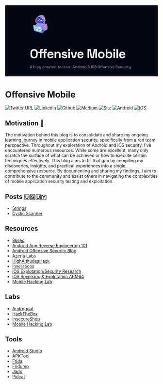 <p align="center">
<img src='./public/static/images/twitter-card.png' alt="logo"/>
</p>

# Offensive Mobile
<!-- [![GitHub Repo stars](https://img.shields.io/github/stars/timlrx/tailwind-nextjs-starter-blog?style=social)](https://GitHub.com/timlrx/tailwind-nextjs-starter-blog/stargazers/)
[![GitHub forks](https://img.shields.io/github/forks/timlrx/tailwind-nextjs-starter-blog?style=social)](https://GitHub.com/timlrx/tailwind-nextjs-starter-blog/network/) -->


[![Twitter URL](https://img.shields.io/badge/Twitter-000000?style=for-the-badge&logo=x&logoColor=white)](https://twitter.com/Nicol4sGul4)
[![Linkedin](https://img.shields.io/badge/LinkedIn-000000?style=for-the-badge&logo=linkedin&logoColor=white)](https://www.linkedin.com/in/nicolasgula/)
[![Github](https://img.shields.io/badge/GitHub-000000?style=for-the-badge&logo=github&logoColor=white)](https://github.com/p314dO)
[![Medium](https://img.shields.io/badge/Medium-000000?style=for-the-badge&logo=medium&logoColor=white)](https://medium.com/@nicol4sgula)
[![Site](https://img.shields.io/badge/Vercel-000000?style=for-the-badge&logo=vercel&logoColor=white)](https://offensivemobile.vercel.app/)
[![Android](https://img.shields.io/badge/Android-000000?style=for-the-badge&logo=android&logoColor=white)](https://developer.android.com/studio?gad_source=1&gclid=CjwKCAjwnK60BhA9EiwAmpHZwzXccnYJt-g05C-Nfs0cHaxKKGrOdXR_NgGYhDjgXIUISDJFYENRkBoCaawQAvD_BwE&gclsrc=aw.ds)
[![IOS](https://img.shields.io/badge/iOS-000000?style=for-the-badge&logo=ios&logoColor=white)](https://developer.apple.com/swift/)



## Motivation 👊

The motivation behind this blog is to consolidate and share my ongoing learning journey in mobile application security, specifically from a red team perspective. Throughout my exploration of Android and iOS security, I've encountered numerous resources. While some are excellent, many only scratch the surface of what can be achieved or how to execute certain techniques effectively. This blog aims to fill that gap by compiling my discoveries, insights, and practical experiences into a single, comprehensive resource. By documenting and sharing my findings, I aim to contribute to the community and assist others in navigating the complexities of mobile application security testing and exploitation.

## Posts 🇺🇸🇺🇾
- [Strings](https://offensivemobile.vercel.app/blog/strings-en)
- [Cyclic Scanner](https://offensivemobile.vercel.app/blog/mobile-hacking-lab/english/cyclic-scanner-es)

## Resources
- [8ksec](https://8ksec.io/blog/)
- [Android App Reverse Engineering 101](https://www.ragingrock.com/AndroidAppRE/)
- [Android Offensive Security Blog](https://androidoffsec.withgoogle.com/)
- [Azeria Labs](https://azeria-labs.com/writing-arm-assembly-part-1/)
- [HighAltitudesHack](https://highaltitudehacks.com/)
- [Inversecos](https://www.inversecos.com/)
- [IOS Explotation/Security Research](https://www.youtube.com/playlist?list=PL-slHQxWd9GkhKu8oXXrIHFI_EoVHQqSA)
- [IOS Reversing & Explotation ARM64](https://training.xintra.org/reversing-and-exploiting-ios-arm64)
- [Mobile Hacking Lab](https://www.mobilehackinglab.com)

## Labs
- [Androgoat](https://github.com/satishpatnayak/AndroGoat)
- [HackTheBox](https://app.hackthebox.com/tracks/Intro-to-Android-Exploitation)
- [InsecureShop](https://www.insecureshopapp.com/)
- [Mobile Hacking Lab](https://www.mobilehackinglab.com)

## Tools
- [Android Studio](https://developer.android.com/studio?gad_source=1&gclid=CjwKCAjwnK60BhA9EiwAmpHZwxHHKh67WmgtXtL5YQDD5aZZCKIyQ8aC3Yl0iLYSrMDnz7Wh2zqN9RoC38wQAvD_BwE&gclsrc=aw.ds)
- [APKTool](https://apktool.org/)
- [Frida](https://frida.re/)
- [Fridump](https://github.com/Nightbringer21/fridump)
- [Jadx](https://github.com/skylot/jadx)
- [Pidcat](https://github.com/JakeWharton/pidcat)